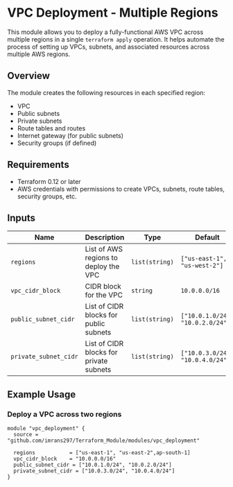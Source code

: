 # VPC Deployment - Multiple Regions

This module allows you to deploy a fully-functional AWS VPC across multiple regions in a single `terraform apply` operation. It helps automate the process of setting up VPCs, subnets, and associated resources across multiple AWS regions.

## Overview

The module creates the following resources in each specified region:

- VPC
- Public subnets
- Private subnets
- Route tables and routes
- Internet gateway (for public subnets)
- Security groups (if defined)

## Requirements

- Terraform 0.12 or later
- AWS credentials with permissions to create VPCs, subnets, route tables, security groups, etc.

## Inputs

| Name                    | Description                                        | Type            | Default        | Required |
|-------------------------|----------------------------------------------------|-----------------|----------------|----------|
| `regions`               | List of AWS regions to deploy the VPC               | `list(string)`  | `["us-east-1", "us-west-2"]` | yes      |
| `vpc_cidr_block`        | CIDR block for the VPC                            | `string`        | `10.0.0.0/16`  | yes      |
| `public_subnet_cidr`    | List of CIDR blocks for public subnets            | `list(string)`  | `["10.0.1.0/24", "10.0.2.0/24"]` | yes      |
| `private_subnet_cidr`   | List of CIDR blocks for private subnets           | `list(string)`  | `["10.0.3.0/24", "10.0.4.0/24"]` | yes      |

## Example Usage

### Deploy a VPC across two regions

```hcl
module "vpc_deployment" {
  source = "github.com/imrans297/Terraform_Module/modules/vpc_deployment"
  
  regions           = ["us-east-1", "us-east-2",ap-south-1]
  vpc_cidr_block    = "10.0.0.0/16"
  public_subnet_cidr = ["10.0.1.0/24", "10.0.2.0/24"]
  private_subnet_cidr = ["10.0.3.0/24", "10.0.4.0/24"]
}

